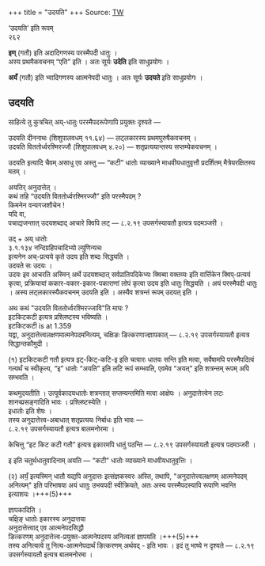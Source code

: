 +++
title = "उदयति"
+++
Source: [TW](https://ashtadhyayi.com/courses/bhaashaapaak3/)

‘उदयति’ इति रूपम्  
२६२

**इण्** (गतौ) इति अदादिगणस्य परस्मैपदी धातुः ।  
अस्य प्रथमैकवचनम् “एति” इति । अतः सूर्यः **उदेति** इति साधुप्रयोगः ।   

**अयँ** (गतौ) इति भ्वादिगणस्य आत्मनेपदी धातुः । अतः सूर्यः **उदयते** इति साधुप्रयोगः ।  

## उदयति

साहित्ये तु कुत्रचित् अय्-धातुः परस्मैपदरूपेणापि प्रयुक्तः दृश्यते —

उदयति दीननाथः (शिशुपालवधम् ११.६४)  — लट्लकारस्य प्रथमपुरुषैकवचनम् ।  
उदयति विततोर्ध्वरश्मिरज्जौ (शिशुपालवधम् ४.२०) — शतृप्रत्ययान्तस्य सप्तम्येकवचनम् ।  

उदयति इत्यादि चैवम् असाधु एव अस्तु —  “कटी” धातोः व्याख्याने माधवीयधातुवृत्तौ प्रदर्शितम् मैत्रेयरक्षितस्य मतम् ।

अयतिर् अनुदात्तेत् ।  
कथं तहि “उदयति विततोर्ध्वरश्मिरज्जौ” इति परस्मैपदम् ?  
किमनेन वन्यगजशौचेन !  
यदि वा,  
पचाद्यजन्तात् उदयशब्दाद् आचारे क्विपि लट् — ८.२.१९ उपसर्गस्यायतौ इत्यत्र पदमञ्जरी ।

उद् + अय् धातोः  
३.१.१३४ नन्दिग्रहिपचादिभ्यो ल्युणिन्यचः  
इत्यनेन अच्-प्रत्यये कृते उदय इति शब्दः सिद्ध्यति ।  
उदयते सः उदयः ।  
उदयः इव आचरति अस्मिन् अर्थे उदयशब्दात् सर्वप्रातिपदिकेभ्यः क्विब्वा वक्तव्यः इति वार्त्तिकेन क्विप्-प्रत्ययं कृत्वा, प्रक्रियायां ककार-वकार-इकार-पकाराणां लोपं कृत्वा उदय इति धातुः सिद्ध्यति । अयं परस्मैपदी धातुः । अस्य लट्लकारस्यैकवचनम् उदयति इति । अस्यैव शत्रन्तं रूपम् उदयत् इति ।


अथ कथं "उदयति विततोर्ध्वरश्मिरज्जावि"ति  माघः ?  
इटकिटकटी इत्यत्र प्रश्लिष्टस्य भविष्यति ।  
इटकिटकटी is at 1.359  
यद्वा, अनुदात्तेत्त्वलक्षणमात्मनेपदमनित्यम्, चक्षिङः ङित्करणाज्ज्ञापकात् —  ८.२.१९ उपसर्गस्यायतौ इत्यत्र सिद्धान्तकौमुदी ।

(१) इटकिटकटी गतौ इत्यत्र इट्-किट्-कटि-इ इति चत्वारः धातवः सन्ति इति मत्वा, सर्वेषामपि परस्मैपदित्वं गत्यर्थं च स्वीकृत्य, “इ” धातोः “अयति” इति लटि रूपं सम्भवति, एवमेव “अयत्” इति शत्रन्तम् रूपम् अपि सम्भवति ।  

कथमुदयतीति । उत्पूर्वकादयधातोः शत्रन्तात् सप्तम्यन्तमिति मत्वा आक्षेपः । अनुदात्तेत्त्वेन लटः शानच्प्रसङ्गादिति भावः । प्रश्लिष्टस्येति ।  
इधातोः इति शेषः  ।  
तस्य अनुदात्तेत्त्व-अबाधात् शतृप्रत्ययः निर्बाधः इति भावः —  
८.२.१९ उपसर्गस्यायतौ इत्यत्र बालमनोरमा ।

केचित्तु “इट किट कटी गतौ” इत्यत्र इकारमपि धातुं पठन्ति — ८.२.१९ उपसर्गस्यायतौ इत्यत्र पदमञ्जरी ।

इ इति चतुर्थधातुवादिनाम् अयति — “कटी” धातोः व्याख्याने माधवीयधातुवृत्तिः ।

(२) अयँ॒ इत्यस्मिन् धातौ यद्यपि अनुदात्तः इत्संज्ञकस्वरः अस्ति, तथापि, "अनुदात्तेत्त्वलक्षणम् आत्मनेपदम् अनित्यम्" इति परिभाषया अयं धातुः उभयपदी स्वीक्रियते, अतः अस्य परस्मैपदस्यापि रूपाणि भवन्ति इत्याशयः ।+++(5)+++

ज्ञापकादिति ।  
चक्षि॒ङ् धातोः इकारस्य अनुदात्तया  
अनुदात्तेत्त्वाद् एव आत्मनेपदसिद्धौ  
ङित्करणम् अनुदात्तेत्त्व-प्रयुक्त-आत्मनेपदस्य अनित्यतां ज्ञापयति ।+++(5)+++  
तस्य अनित्यत्वे तु नित्य-आत्मनेपदार्थं ङित्करणम् अर्थवद् - इति भावः । इदं तु भाष्ये न दृश्यते — ८.२.१९ उपसर्गस्यायतौ इत्यत्र बालमनोरमा ।
